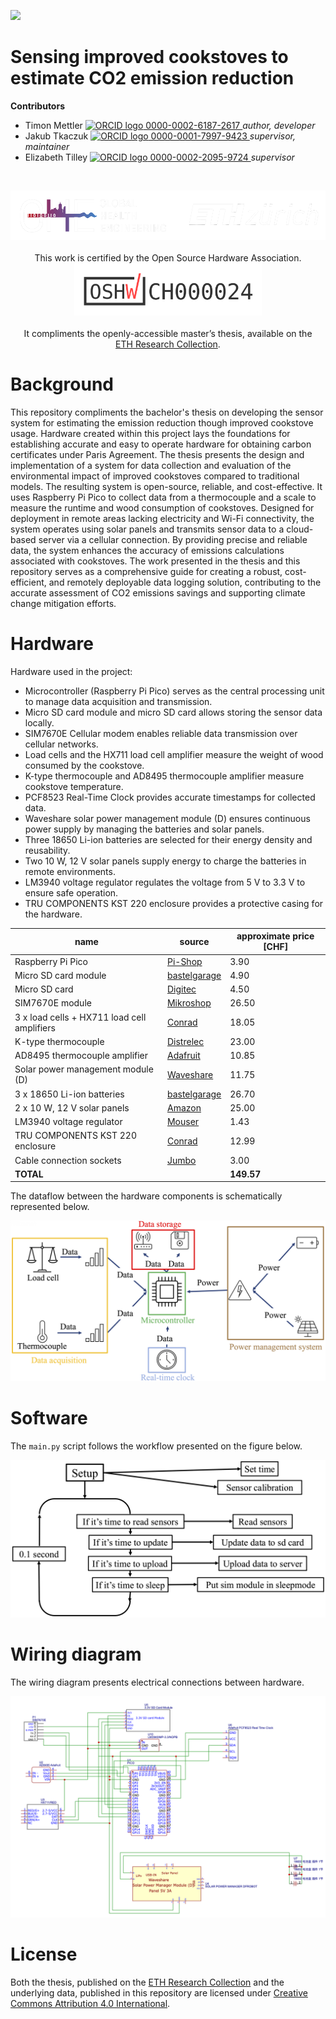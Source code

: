 <!-- badges: start -->
[![](https://img.shields.io/badge/License-CC_BY_4.0-lightgrey.svg)](https://creativecommons.org/licenses/by/4.0/)
<!-- badges: end -->

<h1> Sensing improved cookstoves to estimate CO2 emission reduction </h1>

<b>Contributors</b>  
- Timon Mettler <a href="https://orcid.org/">
<img alt="ORCID logo" src="https://info.orcid.org/wp-content/uploads/2019/11/orcid_16x16.png" width="16" height="16" /> 0000-0002-6187-2617
</a> *author, developer*  
- Jakub Tkaczuk <a href="https://orcid.org/0000-0001-7997-9423">
<img alt="ORCID logo" src="https://info.orcid.org/wp-content/uploads/2019/11/orcid_16x16.png" width="16" height="16" /> 0000-0001-7997-9423
</a> *supervisor, maintainer*  
- Elizabeth Tilley <a href="https://orcid.org/0000-0002-2095-9724">
<img alt="ORCID logo" src="https://info.orcid.org/wp-content/uploads/2019/11/orcid_16x16.png" width="16" height="16" /> 0000-0002-2095-9724
</a> *supervisor*  

<br>
<p align="middle"> 
<img src="img/ETH_GHE_logo_negative.svg" width=600>
<br><br>
This work is certified by the Open Source Hardware Association.<br \>
<a href="https://certification.oshwa.org/ch000024.html"><img src="img/certification-mark-CH000024-wide.svg" width=300></a>
<br><br>
It compliments the openly-accessible master’s thesis, available on the<br \>  
<a href="">ETH Research Collection</a>.
</p>

# Background

This repository compliments the bachelor's thesis on developing the sensor system for estimating the emission reduction though improved cookstove usage. Hardware created within this project lays the foundations for establishing accurate and easy to operate hardware for obtaining carbon certificates under Paris Agreement. The thesis presents the design and implementation of a system for data collection and evaluation of the environmental impact of improved cookstoves compared to traditional models. The resulting system is open-source, reliable, and cost-effective. It uses Raspberry Pi Pico to collect data from a thermocouple and a scale to measure the runtime and wood consumption of cookstoves. Designed for deployment in remote areas lacking electricity and Wi-Fi connectivity, the system operates using solar panels and transmits sensor data to a cloud-based server via a cellular connection. By providing precise and reliable data, the system enhances the accuracy of emissions calculations associated with cookstoves. The work presented in the thesis and this repository serves as a comprehensive guide for creating a robust, cost-efficient, and remotely deployable data logging solution, contributing to the accurate assessment of CO2 emissions savings and supporting climate change mitigation efforts.

# Hardware

Hardware used in the project:
- Microcontroller (Raspberry Pi Pico) serves as the central processing unit to manage data acquisition and transmission.
- Micro SD card module and micro SD card allows storing the sensor data locally.
- SIM7670E Cellular modem enables reliable data transmission over cellular networks.
- Load cells and the HX711 load cell amplifier measure the weight of wood consumed by the cookstove.
- K-type thermocouple and AD8495 thermocouple amplifier measure cookstove temperature.
- PCF8523 Real-Time Clock provides accurate timestamps for collected data.
- Waveshare solar power management module (D) ensures continuous power supply by managing the batteries and solar panels.
- Three 18650 Li-ion batteries are selected for their energy density and reusability.
- Two 10 W, 12 V solar panels supply energy to charge the batteries in remote environments.
- LM3940 voltage regulator regulates the voltage from 5 V to 3.3 V to ensure safe operation.
- TRU COMPONENTS KST 220 enclosure provides a protective casing for the hardware.

| name | source | approximate price [CHF] |
| ---- | ------ | ----------------------- |
| Raspberry Pi Pico | [Pi-Shop](https://www.play-zone.ch/de/raspberry-pi-pico-rp2040.html) | 3.90 |
| Micro SD card module | [bastelgarage](https://www.bastelgarage.ch/wemos-d1-mini-micro-sd-shield?search=micro%20sd%20card) | 4.90 |
| Micro SD card | [Digitec](https://www.digitec.ch/de/s1/product/intenso-micro-secure-digital-card-micro-sd-class-10-microsdhc-4-gb-u1-speicherkarte-9856410) | 4.50 |
| SIM7670E module | [Mikroshop](https://mikroshop.ch/Zubehoer.html?gruppe=10&artikel=1345) | 26.50 |
| 3 x load cells + HX711 load cell amplifiers | [Conrad](https://www.conrad.ch/de/p/joy-it-sen-hx711-20-waegezelle-1-st-2475886.html) | 18.05 |
| K-type thermocouple | [Distrelec](https://www.distrelec.ch/en/thermocouple-500mm-plug-1100-type-5mm-stainless-steel-rnd-rnd-410-00301/p/30386880?redirectQuery=303-86-880) | 23.00 |
| AD8495 thermocouple amplifier | [Adafruit](https://www.adafruit.com/product/1778) | 10.85 |
| Solar power management module (D) | [Waveshare](https://www.waveshare.com/solar-power-manager-d.htm) | 11.75 |
| 3 x 18650 Li-ion batteries | [bastelgarage](https://www.bastelgarage.ch/li-ion-battery-3-7v-3200ma-ncr18650b-18650-with-button-terminal) | 26.70 | 
| 2 x 10 W, 12 V solar panels | [Amazon](https://www.amazon.com/dp/B0D5QM3PMK?__mk_de_DE=%C3%85M%C3%85%C5%BD%C3%95%C3%91&crid=29UPTHT6OMG2H&dib=eyJ2IjoiMSJ9.Uy2Uu7maPBSJYLTfZK1LU1--gf4QtYxjgoMAzGwnjEeb_VUWnVagijMJVMsM3F5YXn-1zkDn3ojGTdi4rdTLDgqu22oPA3eht6cJWwbp_VdqLJh34eKp9MvBRtGYAw-m1U4V7yqD1gdNE0uOlQRznMuQJcQVpNviweuHjPjO6NZMYO1Y07mTqTMklVKEHtNNlQTo_4Zmcw6VHXO7i6vRkwBmkj677COpmpOzH_31p1s.bTGDVtsk52iwjnh80MYHbE0vXSHwOu2P5XdJRXxDrUY&dib_tag=se&keywords=12V+10W+solar+panel&qid=1738977216&sprefix=12v+10w+solar+pan%2Caps%2C640&sr=8-1-spons&sp_csd=d2lkZ2V0TmFtZT1zcF9hdGY&psc=1) | 25.00 |
| LM3940 voltage regulator | [Mouser](https://www.mouser.ch/ProductDetail/Texas-Instruments/LM3940IT-3.3-NOPB?qs=QbsRYf82W3FGrjqcSAbcdA%3D%3D) | 1.43 |
| TRU COMPONENTS KST 220 enclosure | [Conrad](https://www.conrad.com/en/p/tru-components-kst-220-03220000-h-industrial-grade-casing-160-x-80-x-55-acrylonitrile-butadiene-styrene-slate-grey-1-pc-1483224.html?refresh=true) | 12.99 |
| Cable connection sockets | [Jumbo](https://www.jumbo.ch/de/maschinen-werkstatt/elektro-material/kabel-stecker-schalter/kabelmanagement/kabelverschraubungen-m16-3-st/p/6915809?trackingtoken=product%7Carea2%7CA%7CStandardkampagne%7Cordered_together_PDP%7Cordered_together_PDP) | 3.00 |
| **TOTAL** | | **149.57** |

The dataflow between the hardware components is schematically represented below.

![](img/subsystems.png)

# Software

The `main.py` script follows the workflow presented on the figure below.

![](img/software_diagram.png)

# Wiring diagram

The wiring diagram presents electrical connections between hardware.

![](img/wiring_diagramm.png)

# License

Both the thesis, published on the [ETH Research Collection]() and the underlying data, published in this repository are licensed under [Creative Commons Attribution 4.0 International](https://github.com/Global-Health-Engineering/cookstove-sensing/blob/main/LICENSE.md).
